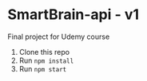 # SmartBrain-api - v1
Final project for Udemy course

1. Clone this repo
2. Run `npm install`
3. Run `npm start`